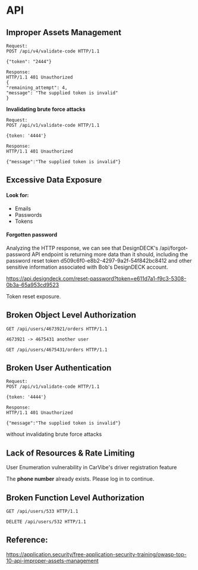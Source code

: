 # API

## Improper Assets Management

```http
Request:
POST /api/v4/validate-code HTTP/1.1

{"token": "2444"}

Response:
HTTP/1.1 401 Unauthorized
{
"remaining_attempt": 4,
"message": "The supplied token is invalid"
}
```

**Invalidating brute force attacks**

```http
Request:
POST /api/v1/validate-code HTTP/1.1

{token: '4444'}

Response:
HTTP/1.1 401 Unauthorized

{"message":"The supplied token is invalid"}
```

## Excessive Data Exposure

#### Look for:

* Emails
* Passwords
* Tokens

#### Forgotten password

Analyzing the HTTP response, we can see that DesignDECK's /api/forgot-password API endpoint is returning more data than it should, including the password reset token d509c6f0-e8b2-4297-9a2f-54f842bc8412 and other sensitive information associated with Bob's DesignDECK account.

https://api.designdeck.com/reset-password?token=e611d7a1-f9c3-5308-0b3a-65a953cd9523

Token reset exposure.

## Broken Object Level Authorization

```http
GET /api/users/4673921/orders HTTP/1.1

4673921 -> 4675431 another user

GET /api/users/4675431/orders HTTP/1.1
```

## Broken User Authentication

```http
Request:
POST /api/v1/validate-code HTTP/1.1

{token: '4444'}

Response:
HTTP/1.1 401 Unauthorized

{"message":"The supplied token is invalid"}
```

without invalidating brute force attacks

## Lack of Resources & Rate Limiting

 User Enumeration vulnerability in CarVibe's driver registration feature
 
 The **phone number** already exists. Please log in to continue.

## Broken Function Level Authorization

```http
GET /api/users/533 HTTP/1.1
```

```http
DELETE /api/users/532 HTTP/1.1
```

## Reference:

https://application.security/free-application-security-training/owasp-top-10-api-improper-assets-management
